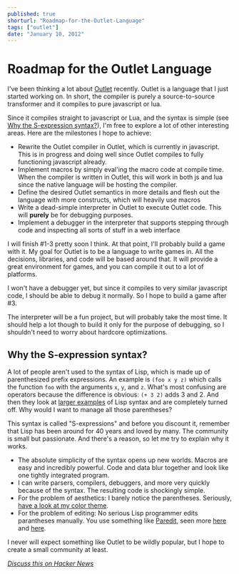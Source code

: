 ```yaml
---
published: true
shorturl: "Roadmap-for-the-Outlet-Language"
tags: ["outlet"]
date: "January 10, 2012"
---
```


# Roadmap for the Outlet Language


I've been thinking a lot about [Outlet](http://jlongster.com/2012/01/04/outlet-my-lisp-to-javascript-experiment.html) recently. Outlet is a language that I just started working on. In short, the compiler is purely a source-to-source transformer and it compiles to pure javascript or lua.

Since it compiles straight to javascript or Lua, and the syntax is simple (see [Why the S-expression syntax?](#sexp)), I'm free to explore a lot of other interesting areas. Here are the milestones I hope to achieve:

* Rewrite the Outlet compiler in Outlet, which is currently in javascript. This is in progress and doing well since Outlet compiles to fully functioning javascript already.
* Implement macros by simply eval'ing the macro code at compile time. When the compiler is written in Outlet, this will work in both js and lua since the native language will be hosting the compiler.
* Define the desired Outlet semantics in more details and flesh out the language with more constructs, which will heavily use macros
* Write a dead-simple interpreter in Outlet to execute Outlet code. This will **purely** be for debugging purposes.
* Implement a debugger in the interpreter that supports stepping through code and inspecting all sorts of stuff in a web interface

I will finish #1-3 pretty soon I think. At that point, I'll probably build a game with it. My goal for Outlet is to be a language to write games in. All the decisions, libraries, and code will be based around that. It will provide a great environment for games, and you can compile it out to a lot of platforms.

I won't have a debugger yet, but since it compiles to very similar javascript code, I should be able to debug it normally. So I hope to build a game after #3.

The interpreter will be a fun project, but will probably take the most time. It should help a lot though to build it only for the purpose of debugging, so I shouldn't need to worry about hardcore optimizations.

<a id="sexp"></a>
## Why the S-expression syntax?

A lot of people aren't used to the syntax of Lisp, which is made up of parenthesized prefix expressions. An example is `(foo x y z)` which calls the function `foo` with the arguments `x`, `y`, and `z`. What's most confusing are operators because the difference is obvious: `(+ 3 2)` adds 3 and 2. And then they look at [larger examples](https://gist.github.com/1576001) of Lisp syntax and are completely turned off. Why would I want to manage all those parentheses?

This syntax is called "S-expressions" and before you discount it, remember that Lisp has been around for 40 years and loved by many. The community is small but passionate. And there's a reason, so let me try to explain why it works.

* The absolute simplicity of the syntax opens up new worlds. Macros are easy and incredibly powerful. Code and data blur together and look like one tightly integrated program.
* I can write parsers, compilers, debuggers, and more very quickly because of the syntax. The resulting code is shockingly simple.
* For the problem of aesthetics: I barely notice the parentheses. Seriously, [have a look at my color theme](http://jlongster.com/s/sexp.png).
* For the problem of editing: No serious Lisp programmer edits parantheses manually. You use something like [Paredit](http://www.emacswiki.org/emacs/ParEdit), seen more [here](http://www.emacswiki.org/emacs/PareditCheatsheet) and [here](http://www.youtube.com/watch?v=hiwEm88xaxM&list=UUlmUI0PnpT5q_B4TsGNtOAg&index=6&feature=plcp).

I never will expect something like Outlet to be wildly popular, but I hope to create a small community at least.

_[Discuss this on Hacker News](http://news.ycombinator.com/item?id=3447481)_